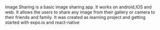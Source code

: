 Image Sharing is a basic image sharing app. It works on android,IOS and web.
It allows the users to share any image from their gallery or camera to their friends and family.
It was created as learning project and getting started with expo.io and react-native
